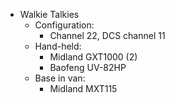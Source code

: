 - Walkie Talkies
    - Configuration:
        - Channel 22, DCS channel 11
    - Hand-held:
        - Midland GXT1000 (2)
        - Baofeng UV-82HP
    - Base in van:
        - Midland MXT115
